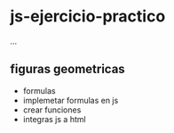 # js-ejercicio-practico

...

## figuras geometricas

- formulas
- implemetar formulas en js
- crear funciones
- integras js a html